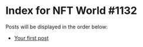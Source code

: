 # Index for NFT World #1132
Posts will be displayed in the order below:

- [Your first post](./001-first.md)

